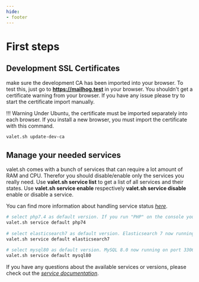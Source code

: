 ```yaml
---
hide:
- footer
---
```


# First steps

## Development SSL Certificates

make sure the development CA has been imported into your browser. To test this, just go to <strong>https://mailhog.test</strong> in your browser.  You shouldn't get a certificate warning from your browser.    If you have any issue please try to start the certificate import manually.

!!! Warning
    Under Ubuntu, the certificate must be imported separately into each browser.  If you install a new browser, you must import the certificate with this command.

``` bash
valet.sh update-dev-ca
```


## Manage your needed services

valet.sh comes with a bunch of services that can require a lot amount of RAM and CPU.
Therefor you should disable/enable only the services you really need. Use <strong>valet.sh service list</strong> to get a list of all services and their states. Use <strong>valet.sh service enable <service></strong> respectively <strong>valet.sh service disable <service></strong>  enable or disable a service.

You can find more information about handling service status *[here](/services)*.

``` bash
# select php7.4 as default version. If you run "PHP" on the console you will automatically get PHP 7.4. All other versions can still be reached via the version e.g. php7.2
valet.sh service default php74
 
# select elasticsearch7 as default version. Elasticsearch 7 now running on port 9200, but all other version can still be reached via their own ports
valet.sh service default elasticsearch7
 
# select mysql80 as default version. MySQL 8.0 now running on port 3306 and you will reach it on CLI automatically via "mysql"
valet.sh service default mysql80
```

If you have any questions about the available services or versions, please check out the *[service documentation](/services)*.


